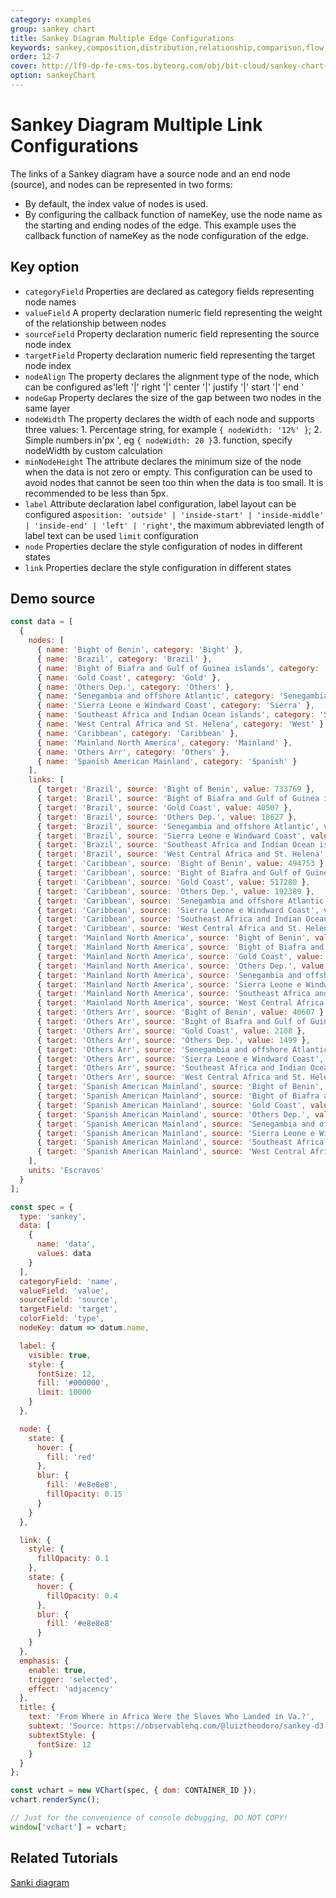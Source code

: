 ```yaml
---
category: examples
group: sankey chart
title: Sankey Diagram Multiple Edge Configurations
keywords: sankey,composition,distribution,relationship,comparison,flow
order: 12-7
cover: http://lf9-dp-fe-cms-tos.byteorg.com/obj/bit-cloud/sankey-chart-d3.jpeg
option: sankeyChart
---
```


# Sankey Diagram Multiple Link Configurations

The links of a Sankey diagram have a source node and an end node (source), and nodes can be represented in two forms:

- By default, the index value of nodes is used.
- By configuring the callback function of nameKey, use the node name as the starting and ending nodes of the edge.
  This example uses the callback function of nameKey as the node configuration of the edge.

## Key option

- `categoryField` Properties are declared as category fields representing node names
- `valueField` A property declaration numeric field representing the weight of the relationship between nodes
- `sourceField` Property declaration numeric field representing the source node index
- `targetField` Property declaration numeric field representing the target node index
- `nodeAlign` The property declares the alignment type of the node, which can be configured as'left '|' right '|' center '|' justify '|' start '|' end '
- `nodeGap` Property declares the size of the gap between two nodes in the same layer
- `nodeWidth` The property declares the width of each node and supports three values: 1. Percentage string, for example `{ nodeWidth: '12%' }`; 2. Simple numbers in'px ', eg `{ nodeWidth: 20 }`3. function, specify nodeWidth by custom calculation
- `minNodeHeight` The attribute declares the minimum size of the node when the data is not zero or empty. This configuration can be used to avoid nodes that cannot be seen too thin when the data is too small. It is recommended to be less than 5px.
- `label` Attribute declaration label configuration, label layout can be configured as`position: 'outside' | 'inside-start' | 'inside-middle' | 'inside-end' | 'left' | 'right'`, the maximum abbreviated length of label text can be used `limit` configuration
- `node` Properties declare the style configuration of nodes in different states
- `link` Properties declare the style configuration in different states

## Demo source

```javascript livedemo
const data = [
  {
    nodes: [
      { name: 'Bight of Benin', category: 'Bight' },
      { name: 'Brazil', category: 'Brazil' },
      { name: 'Bight of Biafra and Gulf of Guinea islands', category: 'Bight' },
      { name: 'Gold Coast', category: 'Gold' },
      { name: 'Others Dep.', category: 'Others' },
      { name: 'Senegambia and offshore Atlantic', category: 'Senegambia' },
      { name: 'Sierra Leone e Windward Coast', category: 'Sierra' },
      { name: 'Southeast Africa and Indian Ocean islands', category: 'Southeast' },
      { name: 'West Central Africa and St. Helena', category: 'West' },
      { name: 'Caribbean', category: 'Caribbean' },
      { name: 'Mainland North America', category: 'Mainland' },
      { name: 'Others Arr', category: 'Others' },
      { name: 'Spanish American Mainland', category: 'Spanish' }
    ],
    links: [
      { target: 'Brazil', source: 'Bight of Benin', value: 733769 },
      { target: 'Brazil', source: 'Bight of Biafra and Gulf of Guinea islands', value: 98256 },
      { target: 'Brazil', source: 'Gold Coast', value: 40507 },
      { target: 'Brazil', source: 'Others Dep.', value: 18627 },
      { target: 'Brazil', source: 'Senegambia and offshore Atlantic', value: 86001 },
      { target: 'Brazil', source: 'Sierra Leone e Windward Coast', value: 5409 },
      { target: 'Brazil', source: 'Southeast Africa and Indian Ocean islands', value: 232940 },
      { target: 'Brazil', source: 'West Central Africa and St. Helena', value: 1818611 },
      { target: 'Caribbean', source: 'Bight of Benin', value: 494753 },
      { target: 'Caribbean', source: 'Bight of Biafra and Gulf of Guinea islands', value: 678927 },
      { target: 'Caribbean', source: 'Gold Coast', value: 517280 },
      { target: 'Caribbean', source: 'Others Dep.', value: 192389 },
      { target: 'Caribbean', source: 'Senegambia and offshore Atlantic', value: 144125 },
      { target: 'Caribbean', source: 'Sierra Leone e Windward Coast', value: 284412 },
      { target: 'Caribbean', source: 'Southeast Africa and Indian Ocean islands', value: 57138 },
      { target: 'Caribbean', source: 'West Central Africa and St. Helena', value: 793963 },
      { target: 'Mainland North America', source: 'Bight of Benin', value: 7153 },
      { target: 'Mainland North America', source: 'Bight of Biafra and Gulf of Guinea islands', value: 39389 },
      { target: 'Mainland North America', source: 'Gold Coast', value: 26918 },
      { target: 'Mainland North America', source: 'Others Dep.', value: 12532 },
      { target: 'Mainland North America', source: 'Senegambia and offshore Atlantic', value: 49118 },
      { target: 'Mainland North America', source: 'Sierra Leone e Windward Coast', value: 40366 },
      { target: 'Mainland North America', source: 'Southeast Africa and Indian Ocean islands', value: 3958 },
      { target: 'Mainland North America', source: 'West Central Africa and St. Helena', value: 62966 },
      { target: 'Others Arr', source: 'Bight of Benin', value: 40607 },
      { target: 'Others Arr', source: 'Bight of Biafra and Gulf of Guinea islands', value: 34687 },
      { target: 'Others Arr', source: 'Gold Coast', value: 2108 },
      { target: 'Others Arr', source: 'Others Dep.', value: 1499 },
      { target: 'Others Arr', source: 'Senegambia and offshore Atlantic', value: 8435 },
      { target: 'Others Arr', source: 'Sierra Leone e Windward Coast', value: 12793 },
      { target: 'Others Arr', source: 'Southeast Africa and Indian Ocean islands', value: 9924 },
      { target: 'Others Arr', source: 'West Central Africa and St. Helena', value: 50046 },
      { target: 'Spanish American Mainland', source: 'Bight of Benin', value: 15822 },
      { target: 'Spanish American Mainland', source: 'Bight of Biafra and Gulf of Guinea islands', value: 13700 },
      { target: 'Spanish American Mainland', source: 'Gold Coast', value: 5030 },
      { target: 'Spanish American Mainland', source: 'Others Dep.', value: 5155 },
      { target: 'Spanish American Mainland', source: 'Senegambia and offshore Atlantic', value: 44889 },
      { target: 'Spanish American Mainland', source: 'Sierra Leone e Windward Coast', value: 326 },
      { target: 'Spanish American Mainland', source: 'Southeast Africa and Indian Ocean islands', value: 14327 },
      { target: 'Spanish American Mainland', source: 'West Central Africa and St. Helena', value: 131837 }
    ],
    units: 'Escravos'
  }
];

const spec = {
  type: 'sankey',
  data: [
    {
      name: 'data',
      values: data
    }
  ],
  categoryField: 'name',
  valueField: 'value',
  sourceField: 'source',
  targetField: 'target',
  colorField: 'type',
  nodeKey: datum => datum.name,

  label: {
    visible: true,
    style: {
      fontSize: 12,
      fill: '#000000',
      limit: 10000
    }
  },

  node: {
    state: {
      hover: {
        fill: 'red'
      },
      blur: {
        fill: '#e8e8e8',
        fillOpacity: 0.15
      }
    }
  },

  link: {
    style: {
      fillOpacity: 0.1
    },
    state: {
      hover: {
        fillOpacity: 0.4
      },
      blur: {
        fill: '#e8e8e8'
      }
    }
  },
  emphasis: {
    enable: true,
    trigger: 'selected',
    effect: 'adjacency'
  },
  title: {
    text: 'From Where in Africa Were the Slaves Who Landed in Va.?',
    subtext: 'Source: https://observablehq.com/@luiztheodoro/sankey-d3',
    subtextStyle: {
      fontSize: 12
    }
  }
};

const vchart = new VChart(spec, { dom: CONTAINER_ID });
vchart.renderSync();

// Just for the convenience of console debugging, DO NOT COPY!
window['vchart'] = vchart;
```

## Related Tutorials

[Sanki diagram](link)
